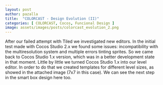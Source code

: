 ```yaml
---
layout: post
author: pazalla
title:  "COLORCAST - Design Evolution (II)"
categories: [ COLORCAST, Cocos, Funcional Design ]
image: assets/images/posts/colorcast_evolution_2.png
---
```

After our failed attempt with Tiled we investigated new editors. In the initial test made with Cocos Studio 2.x we found some issues: incompatibility with the multiresolution system and multiple errors tinting sprites. So we came back to Cocos Studio 1.x version, which was in a better development state in that moment. Little by little we turned Cocos Studio 1.x into our level editor. In order to do that we created templates for different level sizes, as showed in the attached image (7x7 in this case). We can see the next step in the smart box design here too.